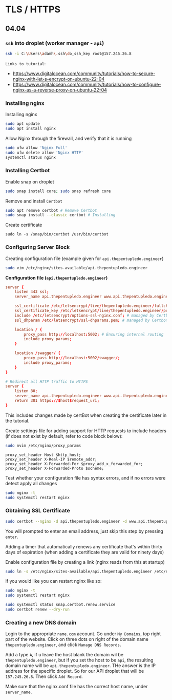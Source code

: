 # TLS / HTTPS
## 04.04

### `ssh` into droplet (worker manager - `api`)

```bash
ssh -i C:\Users\adamh\.ssh\do_ssh_key root@157.245.26.8
```
 

`Links to tutorial`: <br>
* https://www.digitalocean.com/community/tutorials/how-to-secure-nginx-with-let-s-encrypt-on-ubuntu-22-04
* https://www.digitalocean.com/community/tutorials/how-to-configure-nginx-as-a-reverse-proxy-on-ubuntu-22-04

### Installing nginx
Installing nginx
```bash
sudo apt update
sudo apt install nginx
```

Allow Nginx through the firewall, and verify that it is running
```bash
sudo ufw allow 'Nginx Full'
sudo ufw delete allow 'Nginx HTTP'
systemctl status nginx
```

### Installing Certbot

Enable snap on droplet
```bash
sudo snap install core; sudo snap refresh core
```

Remove and install `Certbot`
```bash
sudo apt remove certbot # Remove Certbot
sudo snap install --classic certbot # Installing 
```

Create certificate 
```bashrc
sudo ln -s /snap/bin/certbot /usr/bin/certbot
```

### Configuring Server Block
Creating configuration file (example given for `api.thepentupledo.engineer`) 

```bash
sudo vim /etc/nginx/sites-available/api.thepentupledo.engineer
```

**Configuration file (`api.thepentupledo.engineer`)**

```conf
server {
    listen 443 ssl;
    server_name api.thepentupledo.engineer www.api.thepentupledo.engineer;

    ssl_certificate /etc/letsencrypt/live/thepentupledo.engineer/fullchain.pem; # managed by Certbot
    ssl_certificate_key /etc/letsencrypt/live/thepentupledo.engineer/privkey.pem; # managed by Certbot
    include /etc/letsencrypt/options-ssl-nginx.conf; # managed by Certbot
    ssl_dhparam /etc/letsencrypt/ssl-dhparams.pem; # managed by Certbot

    location / {
        proxy_pass http://localhost:5002; # Ensuring internal routing
        include proxy_params;
    }

    location /swagger/ {
        proxy_pass http://localhost:5002/swagger/;
        include proxy_params;
    }
}

# Redirect all HTTP traffic to HTTPS
server {
    listen 80;
    server_name api.thepentupledo.engineer www.api.thepentupledo.engineer;
    return 301 https://$host$request_uri;
}
```

This includes changes made by certBot when creating the certificate later in the tutorial.

Create settings file for adding support for HTTP requests to include headers (if does not exist by default, refer to code block below):

```bash
sudo nvim /etc/nginx/proxy_params
```

```nginx location="/etc/nginx/proxy_params"
proxy_set_header Host $http_host;
proxy_set_header X-Real-IP $remote_addr;
proxy_set_header X-Forwarded-For $proxy_add_x_forwarded_for;
proxy_set_header X-Forwarded-Proto $scheme;
```

Test whether your configuration file has syntax errors, and if no errors were detect apply all changes

```bash
sudo nginx -t
sudo systemctl restart nginx
```

### Obtaining SSL Certificate

```bash
sudo certbot --nginx -d api.thepentupledo.engineer -d www.api.thepentupledo.engineer
```

You will prompted to enter an email address, just skip this step by pressing `enter`.

Adding a timer that automatically renews any certificate that's within thirty days of expiration (when adding a certificate they are valid for ninety days)

Enable configuration file by creating a link (nginx reads from this at startup)

```bash
sudo ln -s /etc/nginx/sites-available/api.thepentupledo.engineer /etc/nginx/sites-enabled/
```

If you would like you can restart nginx like so:
```bash
sudo nginx -t
sudo systemctl restart nginx
```

```bash
sudo systemctl status snap.certbot.renew.service
sudo certbot renew --dry-run
```

### Creating a new DNS domain

Login to the appropriate `name.com` account. Go under `My Domains`, top right part of the website. Click on three dots on right of the domain name `thepentupledo.engineer`, and click `Manage DNS Records`. 

Add a type `A`, if u leave the host blank the domain wil be `thepentupledo.engineer`, but if you set the host to be `api`, the resulting domain name will be `api.thepentupledo.engineer`. THe answer is the IP address for the specific droplet. So for our API droplet that will be `157.245.26.8`. Then click `Add Record`.

Make sure that the nginx.conf file has the correct host name, under `server_name`.
